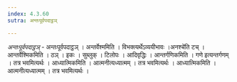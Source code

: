 ```yaml
---
index: 4.3.60
sutra: अन्तःपूर्वपदाट्ठञ्

---
```

_अन्तःपूर्वपदाट्ठञ्_ - अन्तःपूर्वपदाट्ठञ् । अन्तर्वेश्ममिति । विभक्त्यर्थेऽव्ययीभावः ।अनश्चे॑ति टच् । आन्तर्वेश्मिकमिति । ठञ् । इकः । सुब्लुक् । टिलोपः । आदिवृद्धिः । आन्तर्गणिकमिति । गणे इत्यन्तर्गणम् । तत्र भवमित्यर्थः । आध्यात्मिकमिति । आत्मनीत्यध्यात्मम् । तत्र भवमित्यर्थः । आध्यात्मिकमिति । आत्मनीत्यध्यात्मम् । तत्र भवमित्यर्थः । 